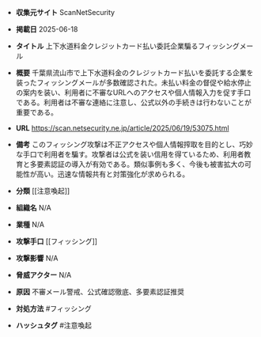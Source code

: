 - **収集元サイト**
ScanNetSecurity

- **掲載日**
2025-06-18

- **タイトル**
上下水道料金クレジットカード払い委託企業騙るフィッシングメール

- **概要**
千葉県流山市で上下水道料金のクレジットカード払いを委託する企業を装ったフィッシングメールが多数確認された。未払い料金の督促や給水停止の案内を装い、利用者に不審なURLへのアクセスや個人情報入力を促す手口である。利用者は不審な連絡に注意し、公式以外の手続きは行わないことが重要である。

- **URL**
https://scan.netsecurity.ne.jp/article/2025/06/19/53075.html

- **備考**
このフィッシング攻撃は不正アクセスや個人情報搾取を目的とし、巧妙な手口で利用者を騙す。攻撃者は公式を装い信用を得ているため、利用者教育と多要素認証の導入が有効である。類似事例も多く、今後も被害拡大の可能性が高い。迅速な情報共有と対策強化が求められる。

- **分類**
[[注意喚起]]

- **組織名**
N/A

- **業種**
N/A

- **攻撃手口**
[[フィッシング]]

- **攻撃影響**
N/A

- **脅威アクター**
N/A

- **原因**
不審メール警戒、公式確認徹底、多要素認証推奨

- **対処方法**
#フィッシング

- **ハッシュタグ**
#注意喚起
